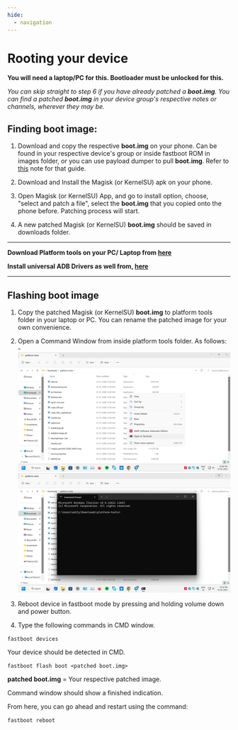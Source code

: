 ```yaml
---
hide:
  - navigation
---
```

# **Rooting your device**
**You will need a laptop/PC for this. Bootloader must be unlocked for this.**


*You can skip straight to step 6 if you have already patched a **boot.img**. You can find a patched **boot.img** in your device group's respective notes or channels, wherever they may be.* 

## Finding boot image:

1. Download and copy the respective **boot.img** on your phone. Can be found in your respective device's group or inside fastboot ROM in images folder, or you can use payload dumper to pull **boot.img**. Refer to [this](https://telegra.ru/Payload-Dumper-Guide-02-15) note for that guide.

2. Download and Install the Magisk (or KernelSU) apk on your phone. 

3. Open Magisk (or KernelSU) App, and go to install option, choose, "select and patch a file", select the **boot.img** that you copied onto the phone before. Patching process will start.

4. A new patched Magisk (or KernelSU) **boot.img** should be saved in downloads folder. 

***
**Download Platform tools on your PC/ Laptop from [here](https://developer.android.com/studio/releases/platform-tools)**

**Install universal ADB Drivers as well from, [here](https://adb.clockworkmod.com/)**
***

## Flashing boot image

1. Copy the patched Magisk (or KernelSU) **boot.img** to platform tools folder in your laptop or PC. You can rename the patched image for your own convenience. 

2. Open a Command Window from inside platform tools folder. As follows: -
![image](/docs/images/miflash.png)
![image](/docs/images/miflashcmd.png)



3. Reboot device in fastboot mode by pressing and holding volume down and power button. 

4. Type the following commands in CMD window.

```
fastboot devices
```

Your device should be detected in CMD.

```
fastboot flash boot <patched boot.img> 
```
**patched boot.img** = Your respective patched image.

Command window should show a finished indication. 

From here, you can go ahead and restart using the command: 
```
fastboot reboot
```

